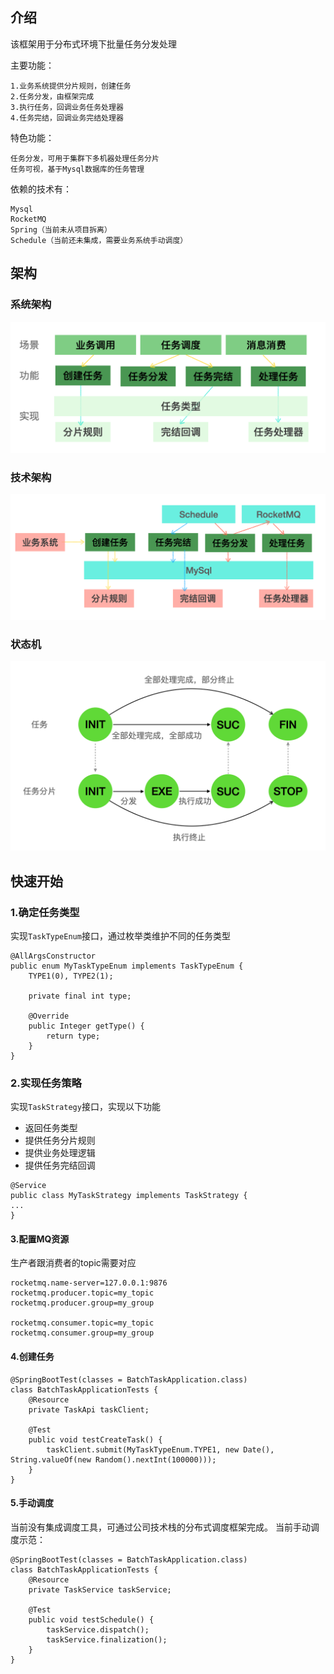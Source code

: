 ## 介绍
该框架用于分布式环境下批量任务分发处理

主要功能：
```
1.业务系统提供分片规则，创建任务
2.任务分发，由框架完成
3.执行任务，回调业务任务处理器
4.任务完结，回调业务完结处理器
```

特色功能：
```
任务分发，可用于集群下多机器处理任务分片
任务可视，基于Mysql数据库的任务管理
```

依赖的技术有：
```
Mysql
RocketMQ
Spring（当前未从项目拆离）
Schedule（当前还未集成，需要业务系统手动调度）
```
## 架构
### 系统架构
![123](img/1.png)
### 技术架构
![11](img/2.png)
### 状态机
![111](img/3.png)

## 快速开始
### 1.确定任务类型
实现`TaskTypeEnum`接口，通过枚举类维护不同的任务类型
```
@AllArgsConstructor
public enum MyTaskTypeEnum implements TaskTypeEnum {
    TYPE1(0), TYPE2(1);

    private final int type;

    @Override
    public Integer getType() {
        return type;
    }
}
```

### 2.实现任务策略
实现`TaskStrategy`接口，实现以下功能
- 返回任务类型
- 提供任务分片规则
- 提供业务处理逻辑
- 提供任务完结回调
 
```
@Service
public class MyTaskStrategy implements TaskStrategy {
...
}
```
#### 3.配置MQ资源
生产者跟消费者的topic需要对应
```
rocketmq.name-server=127.0.0.1:9876
rocketmq.producer.topic=my_topic
rocketmq.producer.group=my_group

rocketmq.consumer.topic=my_topic
rocketmq.consumer.group=my_group
```
#### 4.创建任务
```
@SpringBootTest(classes = BatchTaskApplication.class)
class BatchTaskApplicationTests {
    @Resource
    private TaskApi taskClient;

    @Test
    public void testCreateTask() {
        taskClient.submit(MyTaskTypeEnum.TYPE1, new Date(), String.valueOf(new Random().nextInt(100000)));
    }
}
```
#### 5.手动调度
当前没有集成调度工具，可通过公司技术栈的分布式调度框架完成。
当前手动调度示范：
```
@SpringBootTest(classes = BatchTaskApplication.class)
class BatchTaskApplicationTests {
    @Resource
    private TaskService taskService;

    @Test
    public void testSchedule() {
        taskService.dispatch();
        taskService.finalization();        
    }
}
```
